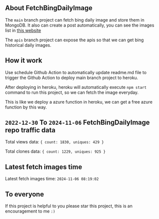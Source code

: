 ## About FetchBingDailyImage

The `main` branch project can fetch bing daily image and store them in MongoDB.
It also can create a post automatically, you can see the images list in [this website](https://oursalbum.netlify.app)

The `apis` branch project can expose the apis so that we can get bing historical daily images.

## How it work

Use schedule Github Action to automatically update readme.md file to trigger the Github Action to deploy main branch project to heroku.

After deploying in heroku, heroku will automatically execute `npm start` command to run this project, so we can fetch the image everyday.

This is like we deploy a azure function in heroku, we can get a free azure function by this way.

## `2022-12-30` To `2024-11-06` FetchBingDailyImage repo traffic data

Total views data: `{ count: 1830, uniques: 429 }`

Total clones data: `{ count: 1229, uniques: 925 }`

## Latest fetch images time

Latest fetch images time: `2024-11-06 08:19:02`

## To everyone

If this project is helpful to you please star this project, this is an encouragement to me `:)`



